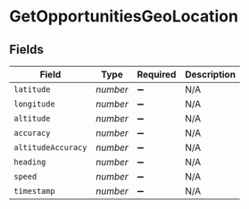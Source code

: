 # GetOpportunitiesGeoLocation


## Fields

| Field              | Type               | Required           | Description        |
| ------------------ | ------------------ | ------------------ | ------------------ |
| `latitude`         | *number*           | :heavy_minus_sign: | N/A                |
| `longitude`        | *number*           | :heavy_minus_sign: | N/A                |
| `altitude`         | *number*           | :heavy_minus_sign: | N/A                |
| `accuracy`         | *number*           | :heavy_minus_sign: | N/A                |
| `altitudeAccuracy` | *number*           | :heavy_minus_sign: | N/A                |
| `heading`          | *number*           | :heavy_minus_sign: | N/A                |
| `speed`            | *number*           | :heavy_minus_sign: | N/A                |
| `timestamp`        | *number*           | :heavy_minus_sign: | N/A                |